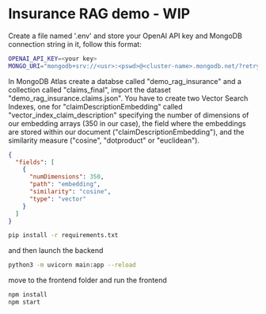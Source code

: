 # Insurance RAG demo - WIP

Create a file named '.env' and store your OpenAI API key and MongoDB connection string in it, follow this format:

```bash
OPENAI_API_KEY=<your key>
MONGO_URI="mongodb+srv://<usr>:<pswd>@<cluster-name>.mongodb.net/?retryWrites=true&w=majority"
```
In MongoDB Atlas create a databse called "demo_rag_insurance" and a collection called "claims_final", import the dataset "demo_rag_insurance.claims.json". You have to create two Vector Search Indexes, one for "claimDescriptionEmbedding" called "vector_index_claim_description" specifying the number of dimensions of our embedding arrays (350 in our case),
the field where the embeddings are stored within our document ("claimDescriptionEmbedding"), and the similarity measure ("cosine", "dotproduct" or "euclidean").
```json
{
  "fields": [
    {
      "numDimensions": 350,
      "path": "embedding",
      "similarity": "cosine",
      "type": "vector"
    }
  ]
}
```

``` bash  
pip install -r requirements.txt
```

and then launch the backend

```bash
python3 -m uvicorn main:app --reload
```
move to the frontend folder and run the frontend

```bash
npm install
npm start
```

